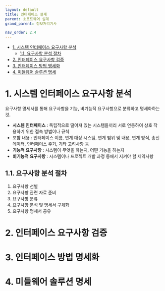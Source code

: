 ```yaml
---
layout: default
title: 인터페이스 설계
parent: 소프트웨어 설계
grand_parent: 정보처리기사

nav_order: 2.4
---
```


- [1. 시스템 인터페이스 요구사항 분석](#1-시스템-인터페이스-요구사항-분석)
  - [1.1. 요구사항 분석 절차](#11-요구사항-분석-절차)
- [2. 인터페이스 요구사항 검증](#2-인터페이스-요구사항-검증)
- [3. 인터페이스 방법 명세화](#3-인터페이스-방법-명세화)
- [4. 미들웨어 솔루션 명세](#4-미들웨어-솔루션-명세)

# 1. 시스템 인터페이스 요구사항 분석
요구사항 명세서를 통해 요구사항을 기능, 비기능적 요구사항으로 분류하고 명세화하는 것.

- **시스템 인터페이스** : 독립적으로 떨어져 있는 시스템들끼리 서로 연동하여 상호 작용하기 위한 접속 방법이나 규칙
- 포함 내용 : 인터페이스 이름, 연계 대상 시스템, 연계 범위 및 내용, 연계 방식, 송신 데이터, 인터페이스 주기, 기타 고려사항 등
- **기능적 요구사항** : 시스템이 무엇을 하는지, 어떤 기능을 하는지
- **비기능적 요구사항** : 시스템이나 프로젝트 개발 과정 등에서 지켜야 할 제약사항

## 1.1. 요구사항 분석 절차
1. 요구사항 선별
2. 요구사항 관련 자료 준비
3. 요구사항 분류
4. 요구사항 분석 및 명세서 구체화
5. 요구사항 명세서 공유


# 2. 인터페이스 요구사항 검증

# 3. 인터페이스 방법 명세화

# 4. 미들웨어 솔루션 명세
